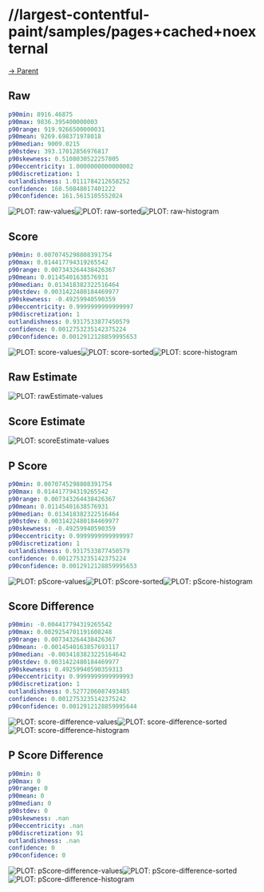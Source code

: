 
# //largest-contentful-paint/samples/pages+cached+noexternal

[→ Parent](../..)


## Raw


```yaml
p90min: 8916.46875
p90max: 9836.395400000003
p90range: 919.9266500000031
p90mean: 9269.698371978018
p90median: 9009.0215
p90stdev: 393.17012856976817
p90skewness: 0.5108030522257805
p90eccentricity: 1.0000000000000002
p90discretization: 1
outlandishness: 1.0111784212658252
confidence: 160.50848017401222
p90confidence: 161.5615105552024

```

![PLOT: raw-values](./raw/values.svg)![PLOT: raw-sorted](./raw/sorted.svg)![PLOT: raw-histogram](./raw/histogram.svg)
## Score


```yaml
p90min: 0.0070745298808391754
p90max: 0.014417794319265542
p90range: 0.007343264438426367
p90mean: 0.01145401638576931
p90median: 0.013418382322516464
p90stdev: 0.0031422480184469977
p90skewness: -0.49259940590359
p90eccentricity: 0.9999999999999997
p90discretization: 1
outlandishness: 0.9317533877450579
confidence: 0.0012753235142375224
p90confidence: 0.0012912128859995653

```

![PLOT: score-values](./score/values.svg)![PLOT: score-sorted](./score/sorted.svg)![PLOT: score-histogram](./score/histogram.svg)
## Raw Estimate

![PLOT: rawEstimate-values](./rawEstimate/values.svg)
## Score Estimate

![PLOT: scoreEstimate-values](./scoreEstimate/values.svg)
## P Score


```yaml
p90min: 0.0070745298808391754
p90max: 0.014417794319265542
p90range: 0.007343264438426367
p90mean: 0.01145401638576931
p90median: 0.013418382322516464
p90stdev: 0.0031422480184469977
p90skewness: -0.49259940590359
p90eccentricity: 0.9999999999999997
p90discretization: 1
outlandishness: 0.9317533877450579
confidence: 0.0012753235142375224
p90confidence: 0.0012912128859995653

```

![PLOT: pScore-values](./pScore/values.svg)![PLOT: pScore-sorted](./pScore/sorted.svg)![PLOT: pScore-histogram](./pScore/histogram.svg)
## Score Difference


```yaml
p90min: -0.004417794319265542
p90max: 0.0029254701191608248
p90range: 0.007343264438426367
p90mean: -0.0014540163857693117
p90median: -0.0034183823225164642
p90stdev: 0.0031422480184469977
p90skewness: 0.49259940590359313
p90eccentricity: 0.9999999999999993
p90discretization: 1
outlandishness: 0.5277206087493485
confidence: 0.0012753235142375242
p90confidence: 0.0012912128859995644

```

![PLOT: score-difference-values](./score-difference/values.svg)![PLOT: score-difference-sorted](./score-difference/sorted.svg)![PLOT: score-difference-histogram](./score-difference/histogram.svg)
## P Score Difference


```yaml
p90min: 0
p90max: 0
p90range: 0
p90mean: 0
p90median: 0
p90stdev: 0
p90skewness: .nan
p90eccentricity: .nan
p90discretization: 91
outlandishness: .nan
confidence: 0
p90confidence: 0

```

![PLOT: pScore-difference-values](./pScore-difference/values.svg)![PLOT: pScore-difference-sorted](./pScore-difference/sorted.svg)![PLOT: pScore-difference-histogram](./pScore-difference/histogram.svg)